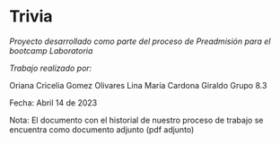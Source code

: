 # Trivia
*Proyecto desarrollado como parte del proceso de Preadmisión para el bootcamp Laboratoria*

*Trabajo realizado por:*

Oriana Cricelia Gomez Olivares
Lina María Cardona Giraldo
Grupo 8.3

Fecha: Abril 14 de 2023

Nota: El documento con el historial de nuestro proceso de trabajo se encuentra como documento adjunto (pdf adjunto)
